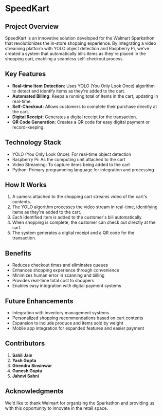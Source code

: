 # SpeedKart

## Project Overview

SpeedKart is an innovative solution developed for the Walmart Sparkathon that revolutionizes the in-store shopping experience. By integrating a video streaming platform with YOLO object detection and Raspberry Pi, we've created a system that automatically bills items as they're placed in the shopping cart, enabling a seamless self-checkout process.

## Key Features

- **Real-time Item Detection:** Uses YOLO (You Only Look Once) algorithm to detect and identify items as they're added to the cart.
- **Automated Billing:** Keeps a running total of items in the cart, updating in real-time.
- **Self-Checkout:** Allows customers to complete their purchase directly at the cart.
- **Digital Receipt:** Generates a digital receipt for the transaction.
- **QR Code Generation:** Creates a QR code for easy digital payment or record-keeping.

## Technology Stack

- YOLO (You Only Look Once): For real-time object detection
- Raspberry Pi: As the computing unit attached to the cart
- Video Streaming: To capture items being added to the cart
- Python: Primary programming language for integration and processing

## How It Works

1. A camera attached to the shopping cart streams video of the cart's contents.
2. The YOLO algorithm processes the video stream in real-time, identifying items as they're added to the cart.
3. Each identified item is added to the customer's bill automatically.
4. When shopping is complete, the customer can check out directly at the cart.
5. The system generates a digital receipt and a QR code for the transaction.

## Benefits

- Reduces checkout times and eliminates queues
- Enhances shopping experience through convenience
- Minimizes human error in scanning and billing
- Provides real-time total cost to shoppers
- Enables easy integration with digital payment systems

## Future Enhancements

- Integration with inventory management systems
- Personalized shopping recommendations based on cart contents
- Expansion to include produce and items sold by weight
- Mobile app integration for expanded features and easier payment

## Contributors

1. **Sahil Jain**
2. **Yash Gupta**
3. **Girendra Sinsinwar**
4. **Gunesh Gupta**
5. **Jahnvi Sahni**

## Acknowledgments

We'd like to thank Walmart for organizing the Sparkathon and providing us with this opportunity to innovate in the retail space.
